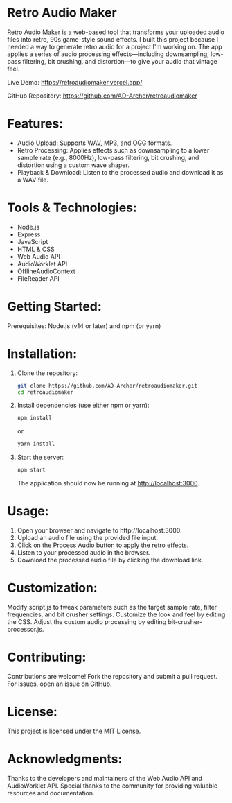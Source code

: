 # Retro Audio Maker

Retro Audio Maker is a web-based tool that transforms your uploaded audio files into retro, 90s game-style sound effects. I built this project because I needed a way to generate retro audio for a project I'm working on. The app applies a series of audio processing effects—including downsampling, low-pass filtering, bit crushing, and distortion—to give your audio that vintage feel.

Live Demo: https://retroaudiomaker.vercel.app/

GitHub Repository: https://github.com/AD-Archer/retroaudiomaker

# Features:
- Audio Upload: Supports WAV, MP3, and OGG formats.
- Retro Processing: Applies effects such as downsampling to a lower sample rate (e.g., 8000Hz), low-pass filtering, bit crushing, and distortion using a custom wave shaper.
- Playback & Download: Listen to the processed audio and download it as a WAV file.

# Tools & Technologies:
- Node.js
- Express
- JavaScript
- HTML & CSS
- Web Audio API
- AudioWorklet API
- OfflineAudioContext
- FileReader API

# Getting Started:
Prerequisites: Node.js (v14 or later) and npm (or yarn)

# Installation:

1. Clone the repository:
   ```sh
   git clone https://github.com/AD-Archer/retroaudiomaker.git
   cd retroaudiomaker
   ```

2. Install dependencies (use either npm or yarn):
   ```sh
   npm install
   ```
   or
   ```sh
   yarn install
   ```

3. Start the server:
   ```sh
   npm start
   ```

   The application should now be running at [http://localhost:3000](http://localhost:3000).

# Usage:
1. Open your browser and navigate to http://localhost:3000.
2. Upload an audio file using the provided file input.
3. Click on the Process Audio button to apply the retro effects.
4. Listen to your processed audio in the browser.
5. Download the processed audio file by clicking the download link.

# Customization:
Modify script.js to tweak parameters such as the target sample rate, filter frequencies, and bit crusher settings.
Customize the look and feel by editing the CSS.
Adjust the custom audio processing by editing bit-crusher-processor.js.

# Contributing:
Contributions are welcome! Fork the repository and submit a pull request.
For issues, open an issue on GitHub.

# License:
This project is licensed under the MIT License.

# Acknowledgments:
Thanks to the developers and maintainers of the Web Audio API and AudioWorklet API.
Special thanks to the community for providing valuable resources and documentation.
